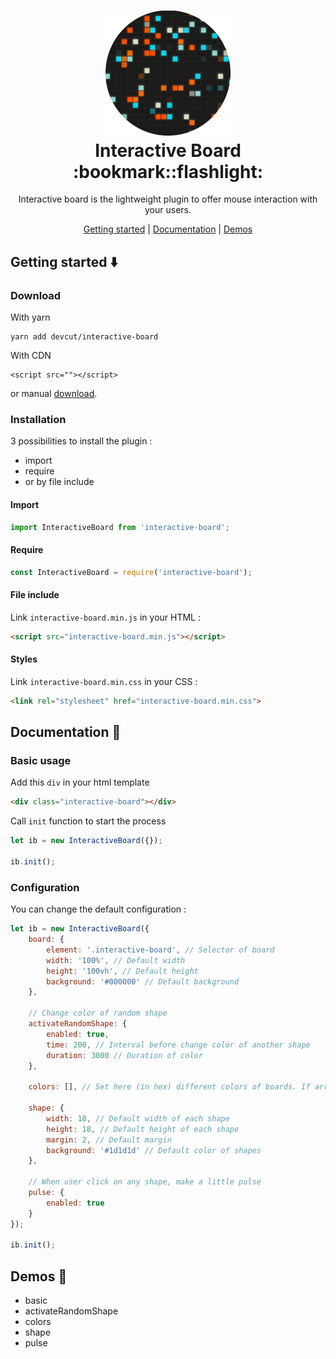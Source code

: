 <h1 align="center">
  <a href="https://github.com/devcut/interactive-board"><img width="200" src="/demo/assets/img/interactive-board.gif"></a>
  <br>
  Interactive Board :bookmark::flashlight:
</h1>

<p align="center">
  Interactive board is the lightweight plugin to offer mouse interaction with your users.
</p>

<p align="center">
  <a href="#getting-started">Getting started</a>&nbsp;|&nbsp;<a href="#documentation">Documentation</a>&nbsp;|&nbsp;<a href="https://github.com/devcut/interactive-board/demo" target="_blank">Demos</a>
</p>

## Getting started :arrow_down:

### Download

With yarn

```
yarn add devcut/interactive-board
```

With CDN

```
<script src=""></script>
```

or manual [download](https://github.com/devcut/interactive-board/archive/master.zip).

### Installation

3 possibilities to install the plugin :
* import
* require
* or by file include

#### Import

```javascript
import InteractiveBoard from 'interactive-board';
```

#### Require

```javascript
const InteractiveBoard = require('interactive-board');
```

#### File include

Link `interactive-board.min.js` in your HTML :

```html
<script src="interactive-board.min.js"></script>
```

#### Styles

Link `interactive-board.min.css` in your CSS :

```html
<link rel="stylesheet" href="interactive-board.min.css">
```

## Documentation :page_with_curl:

### Basic usage

Add this `div` in your html template

```html
<div class="interactive-board"></div>
```

Call `init` function to start the process 

```javascript
let ib = new InteractiveBoard({});

ib.init();
```

### Configuration

You can change the default configuration :

```js
let ib = new InteractiveBoard({
    board: {
        element: '.interactive-board', // Selector of board
        width: '100%', // Default width
        height: '100vh', // Default height
        background: '#000000' // Default background
    },

    // Change color of random shape
    activateRandomShape: {
        enabled: true,
        time: 200, // Interval before change color of another shape
        duration: 3000 // Duration of color 
    },

    colors: [], // Set here (in hex) different colors of boards. If array is empty, random color is choiced
    
    shape: {
        width: 18, // Default width of each shape
        height: 18, // Default height of each shape
        margin: 2, // Default margin
        background: '#1d1d1d' // Default color of shapes
    },

    // When user click on any shape, make a little pulse
    pulse: {
        enabled: true
    }
});

ib.init();
```

## Demos :grimacing:

- basic
- activateRandomShape
- colors
- shape
- pulse